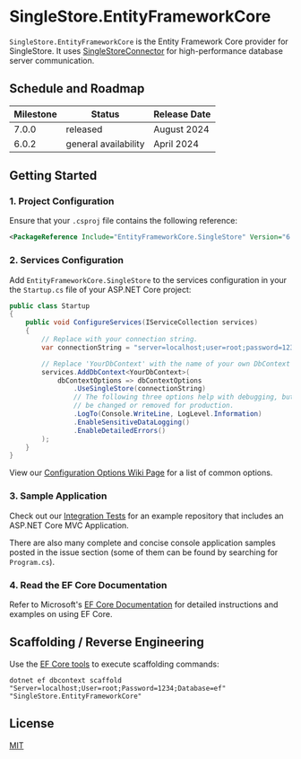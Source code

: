 # SingleStore.EntityFrameworkCore

`SingleStore.EntityFrameworkCore` is the Entity Framework Core provider for SingleStore. It uses [SingleStoreConnector](https://github.com/memsql/SingleStoreNETConnector) for high-performance database server communication.

## Schedule and Roadmap

Milestone | Status               | Release Date
----------|----------------------|-------------
7.0.0| released             | August 2024
6.0.2| general availability | April 2024
## Getting Started

### 1. Project Configuration

Ensure that your `.csproj` file contains the following reference:

```xml
<PackageReference Include="EntityFrameworkCore.SingleStore" Version="6.0.2" />
```

### 2. Services Configuration

Add `EntityFrameworkCore.SingleStore` to the services configuration in your the `Startup.cs` file of your ASP.NET Core project:

```c#
public class Startup
{
    public void ConfigureServices(IServiceCollection services)
    {
        // Replace with your connection string.
        var connectionString = "server=localhost;user=root;password=1234;database=ef";

        // Replace 'YourDbContext' with the name of your own DbContext derived class.
        services.AddDbContext<YourDbContext>(
            dbContextOptions => dbContextOptions
                .UseSingleStore(connectionString)
                // The following three options help with debugging, but should
                // be changed or removed for production.
                .LogTo(Console.WriteLine, LogLevel.Information)
                .EnableSensitiveDataLogging()
                .EnableDetailedErrors()
        );
    }
}
```

View our [Configuration Options Wiki Page](https://github.com/PomeloFoundation/EntityFrameworkCore.MySql/wiki/Configuration-Options) for a list of common options.

### 3. Sample Application

Check out our [Integration Tests](https://github.com/memsql/SingleStore.EntityFrameworkCore/tree/master/test/EFCore.SingleStore.IntegrationTests) for an example repository that includes an ASP.NET Core MVC Application.

There are also many complete and concise console application samples posted in the issue section (some of them can be found by searching for `Program.cs`).

### 4. Read the EF Core Documentation

Refer to Microsoft's [EF Core Documentation](https://docs.microsoft.com/en-us/ef/core/) for detailed instructions and examples on using EF Core.

## Scaffolding / Reverse Engineering

Use the [EF Core tools](https://docs.microsoft.com/en-us/ef/core/cli/dotnet) to execute scaffolding commands:

```
dotnet ef dbcontext scaffold "Server=localhost;User=root;Password=1234;Database=ef" "SingleStore.EntityFrameworkCore"
```

## License

[MIT](https://github.com/memsql/SingleStore.EntityFrameworkCore/blob/master/LICENSE)
